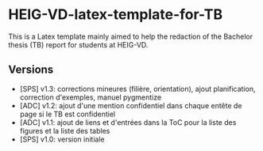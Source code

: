 # HEIG-VD-latex-template-for-TB

This is a Latex template mainly aimed to help the redaction of the Bachelor thesis (TB) report for students at HEIG-VD.


## Versions
- [SPS] v1.3: corrections mineures (filière, orientation), ajout planification, correction d'exemples, manuel pygmentize
- [ADC] v1.2: ajout d'une mention confidentiel dans chaque entête de page si le TB est confidentiel
- [ADC] v1.1: ajout de liens et d'entrées dans la ToC pour la liste des figures et la liste des tables
- [SPS] v1.0: version initiale
